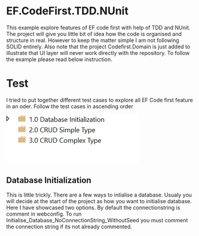 # EF.CodeFirst.TDD.NUnit
This example explore features of EF code first with help of TDD and NUnit. The project will give you little bit of idea how the code is organised and structure in real. However to keep the matter simple I am not following SOLID entirely. Also note that the project Codefirst.Domain is just added to illustrate that UI layer will never work directly with the repository. To follow the example please read below instruction.
# Test
I tried to put together different test cases to explore all EF Code first feature in an oder. Follow the test cases in ascending order

![](CodeFirst.UnitTest.TDD/ReadMeImages/TestStructure.jpg?raw=true "Optional Title")

## Database Initialization

This is little trickly. There are a few ways to intialise a database. Usualy you will decide at the start of the project as how you want to
initialise database. Here I have showcased two options. By default the connectionstring is comment in webconfig. To run Initialise_Database_NoConnectionString_WithoutSeed 
you must comment the connection string if its not already commented.


